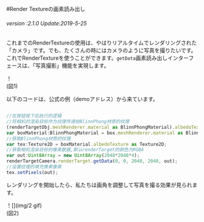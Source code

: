 #Render Textureの画素読み出し

###### *version :2.1.0   Update:2019-5-25*

これまでのRenderTextureの使用は、やはりリアルタイムでレンダリングされた「カメラ」です。でも、たくさんの時にはカメラのように写真を撮りたいです。これでRenderTextureを使うことができます。`getData`画素読み出しインターフェースは、「写真撮影」機能を実現します。

！[](img/1.png)<br/>(図1)

以下のコードは、公式の例（demoアドレス）から来ています。


```typescript

//在按钮按下后执行的逻辑
//将相机的渲染目标作为纹理传递给BlinnPhong材质的纹理
(renderTargetObj.meshRenderer.material as BlinnPhongMaterial).albedoTexture = renderTargetCamera.renderTarget;
var boxMaterial:BlinnPhongMaterial = box.meshRenderer.material as BlinnPhongMaterial;
//获取BlinnPhong材质的纹理
var tex:Texture2D = boxMaterial.albedoTexture as Texture2D;
//获取相机渲染目标的像素数据,默认renderTarget的颜色为RGBA
var out:Uint8Array = new Uint8Array(2048*2048*4); 
renderTargetCamera.renderTarget.getData(0, 0, 2048, 2048, out);
//设置纹理的填充像素像素
tex.setPixels(out);
```


レンダリングを開始したら、私たちは画角を調整して写真を撮る効果が見られます。

！[](img/2 gif)<br/>(図2)
